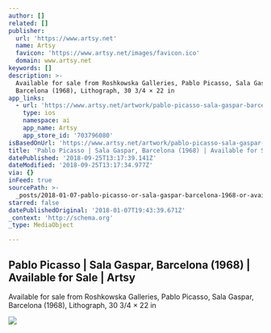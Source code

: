 ```yaml
---
author: []
related: []
publisher:
  url: 'https://www.artsy.net'
  name: Artsy
  favicon: 'https://www.artsy.net/images/favicon.ico'
  domain: www.artsy.net
keywords: []
description: >-
  Available for sale from Roshkowska Galleries, Pablo Picasso, Sala Gaspar,
  Barcelona (1968), Lithograph, 30 3/4 × 22 in
app_links:
  - url: 'https://www.artsy.net/artwork/pablo-picasso-sala-gaspar-barcelona-14'
    type: ios
    namespace: ai
    app_name: Artsy
    app_store_id: '703796080'
isBasedOnUrl: 'https://www.artsy.net/artwork/pablo-picasso-sala-gaspar-barcelona-14'
title: 'Pablo Picasso | Sala Gaspar, Barcelona (1968) | Available for Sale | Artsy'
datePublished: '2018-09-25T13:17:39.141Z'
dateModified: '2018-09-25T13:17:34.977Z'
via: {}
inFeed: true
sourcePath: >-
  _posts/2018-01-07-pablo-picasso-or-sala-gaspar-barcelona-1968-or-available-fo.md
starred: false
datePublishedOriginal: '2018-01-07T19:43:39.671Z'
_context: 'http://schema.org'
_type: MediaObject

---
```

<article style=""><h1>Pablo Picasso | Sala Gaspar, Barcelona (1968) | Available for Sale | Artsy</h1><p>Available for sale from Roshkowska Galleries, Pablo Picasso, Sala Gaspar, Barcelona (1968), Lithograph, 30 3/4 × 22 in</p><img src="https://d7hftxdivxxvm.cloudfront.net/?resize_to=fit&amp;width=464&amp;height=640&amp;quality=95&amp;src=https%3A%2F%2Fd32dm0rphc51dk.cloudfront.net%2Fz9rz60kCIVkbL9Z5oni6sA%2Flarge.jpg" /></article>